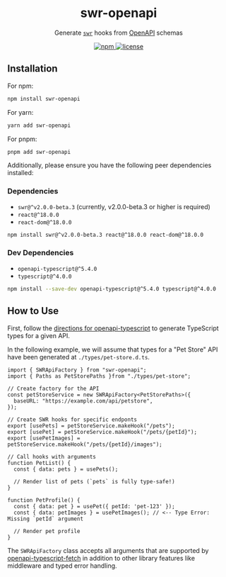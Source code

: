 <p align="center">
  <h1 align="center">swr-openapi</h1>
</p>

<p align="center">Generate <a href="https://swr.vercel.app"><code>swr</code></a> hooks from <a href="https://swagger.io/specification/">OpenAPI</a> schemas</p>

<p align="center">
  <a aria-label="npm" href="https://www.npmjs.com/package/swr-openapi">
    <img alt="npm" src="https://img.shields.io/npm/v/swr-openapi.svg?style=for-the-badge&labelColor=000000">
  </a>
  <a aria-label="license" href="https://github.com/htunnicliff/swr-openapi/blob/master/LICENSE">
    <img alt="license" src="https://img.shields.io/github/license/htunnicliff/swr-openapi.svg?style=for-the-badge&labelColor=000000">
  </a>
  <!-- <a aria-label="tests" href="https://github.com/htunnicliff/swr-openapi/actions?query=workflow%3ATest">
    <img alt="tests" src="https://img.shields.io/github/workflow/status/htunnicliff/swr-openapi/Test?style=for-the-badge&labelColor=000000&label=Tests">
  </a>
  <a aria-label="coverage" href="https://codecov.io/gh/htunnicliff/swr-openapi/">
    <img alt="Codecov" src="https://img.shields.io/codecov/c/github/htunnicliff/swr-openapi?style=for-the-badge&labelColor=000000&token=XI7G8L08TY">
  </a> -->
</p>

## Installation

For npm:

```sh
npm install swr-openapi
```

For yarn:

```sh
yarn add swr-openapi
```

For pnpm:

```sh
pnpm add swr-openapi
```

Additionally, please ensure you have the following peer dependencies installed:

### Dependencies

- `swr@^v2.0.0-beta.3` (currently, v2.0.0-beta.3 or higher is required)
- `react@^18.0.0`
- `react-dom@^18.0.0`

```sh
npm install swr@^v2.0.0-beta.3 react@^18.0.0 react-dom@^18.0.0
```

### Dev Dependencies

- `openapi-typescript@^5.4.0`
- `typescript@^4.0.0`

```sh
npm install --save-dev openapi-typescript@^5.4.0 typescript@^4.0.0
```

## How to Use

First, follow the [directions for openapi-typescript](https://www.npmjs.com/package/openapi-typescript) to generate TypeScript types for a given API.

In the following example, we will assume that types for a "Pet Store" API have been generated at `./types/pet-store.d.ts`.

```tsx
import { SWRApiFactory } from "swr-openapi";
import { Paths as PetStorePaths }from "./types/pet-store";

// Create factory for the API
const petStoreService = new SWRApiFactory<PetStorePaths>({
  baseURL: "https://example.com/api/petstore",
});

// Create SWR hooks for specific endponts
export [usePets] = petStoreService.makeHook("/pets");
export [usePet] = petStoreService.makeHook("/pets/{petId}");
export [usePetImages] = petStoreService.makeHook("/pets/{petId}/images");

// Call hooks with arguments
function PetList() {
  const { data: pets } = usePets();

  // Render list of pets (`pets` is fully type-safe!)
}

function PetProfile() {
  const { data: pet } = usePet({ petId: 'pet-123' });
  const { data: petImages } = usePetImages(); // <-- Type Error: Missing `petId` argument

  // Render pet profile
}
```

The `SWRApiFactory` class accepts all arguments that are supported by [openapi-typescript-fetch](https://www.npmjs.com/package/openapi-typescript-fetch) in addition to other library features like middleware and typed error handling.
